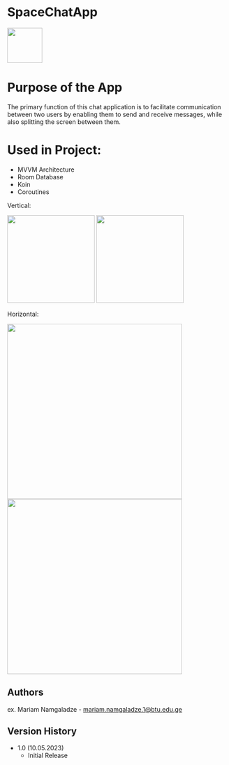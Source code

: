 # SpaceChatApp
<img src="https://user-images.githubusercontent.com/95241918/237201364-2590252f-d752-4961-8ab2-d320f349eb2e.png" width="80" height="80">

# Purpose of the App
The primary function of this chat application is to facilitate communication between two users by enabling them to send and receive messages, while also splitting the screen between them.


# Used in Project:
- MVVM Architecture
- Room Database
- Koin
- Coroutines

Vertical:

<img src="https://github.com/mariammnamgaladze/SpaceChatApp/assets/93555645/1eb8a82f-356c-4523-9ea7-8fa5d4d8afe6" width="200">
<img src="https://github.com/mariammnamgaladze/SpaceChatApp/assets/93555645/2e62cf70-f024-40c8-8cf8-5199906a312d" width="200">

Horizontal:

<img src="https://github.com/mariammnamgaladze/SpaceChatApp/assets/93555645/42aef5a7-170d-4b0a-a007-a3cd7684619e" width="400">
<img src="https://github.com/mariammnamgaladze/SpaceChatApp/assets/93555645/d292181a-dc1c-4620-b6ff-a57875e89072" width="400">

## Authors

ex. Mariam Namgaladze - mariam.namgaladze.1@btu.edu.ge


## Version History

* 1.0 (10.05.2023)
    * Initial Release

